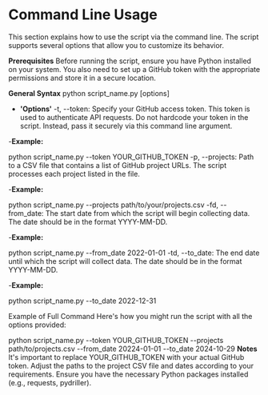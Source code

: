 # Command Line Usage
This section explains how to use the script via the command line. The script supports several options that allow you to customize its behavior.

 **Prerequisites**
Before running the script, ensure you have Python installed on your system. You also need to set up a GitHub token with the appropriate permissions and store it in a secure location.

 **General Syntax**
python script_name.py [options]
- **'Options'**
-t, --token: Specify your GitHub access token. This token is used to authenticate API requests. Do not hardcode your token in the script. Instead, pass it securely via this command line argument.

-**Example:**

python script_name.py --token YOUR_GITHUB_TOKEN
-p, --projects: Path to a CSV file that contains a list of GitHub project URLs. The script processes each project listed in the file.

-**Example:**

python script_name.py --projects path/to/your/projects.csv
-fd, --from_date: The start date from which the script will begin collecting data. The date should be in the format YYYY-MM-DD.

-**Example:**

python script_name.py --from_date 2022-01-01
-td, --to_date: The end date until which the script will collect data. The date should be in the format YYYY-MM-DD.

-**Example:**

python script_name.py --to_date 2022-12-31

Example of Full Command
Here's how you might run the script with all the options provided:


python script_name.py --token YOUR_GITHUB_TOKEN --projects path/to/projects.csv --from_date 20224-01-01 --to_date 2024-10-29
**Notes**
It's important to replace YOUR_GITHUB_TOKEN with your actual GitHub token.
Adjust the paths to the project CSV file and dates according to your requirements.
Ensure you have the necessary Python packages installed (e.g., requests, pydriller).
